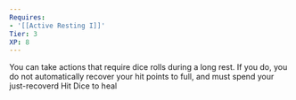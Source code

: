 ```yaml
---
Requires:
- '[[Active Resting I]]'
Tier: 3
XP: 8
---
```


You can take actions that require dice rolls during a long rest. If you do, you do not automatically recover your hit points to full, and must spend your just-recoverd Hit Dice to heal
